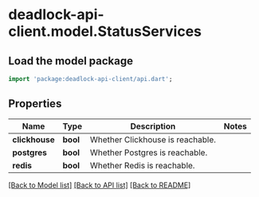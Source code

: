 # deadlock-api-client.model.StatusServices

## Load the model package
```dart
import 'package:deadlock-api-client/api.dart';
```

## Properties
Name | Type | Description | Notes
------------ | ------------- | ------------- | -------------
**clickhouse** | **bool** | Whether Clickhouse is reachable. | 
**postgres** | **bool** | Whether Postgres is reachable. | 
**redis** | **bool** | Whether Redis is reachable. | 

[[Back to Model list]](../README.md#documentation-for-models) [[Back to API list]](../README.md#documentation-for-api-endpoints) [[Back to README]](../README.md)


